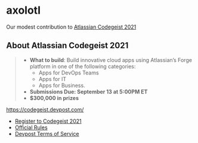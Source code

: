 # axolotl

Our modest contribution to [Atlassian Codegeist 2021](https://codegeist.devpost.com/)

## About Atlassian Codegeist 2021

> * **What to build**: Build innovative cloud apps using Atlassian’s Forge platform in one of the following categories:
>   - Apps for DevOps Teams
>   - Apps for IT
>   - Apps for Business.
> * **Submissions Due: September 13 at 5:00PM ET**
> * **$300,000 in prizes**

<https://codegeist.devpost.com/>
* [Register to Codegeist 2021](https://codegeist.devpost.com/register)
* [Official Rules](https://codegeist.devpost.com/rules)
* [Devpost Terms of Service](https://info.devpost.com/terms)

<!-- EOF -->
